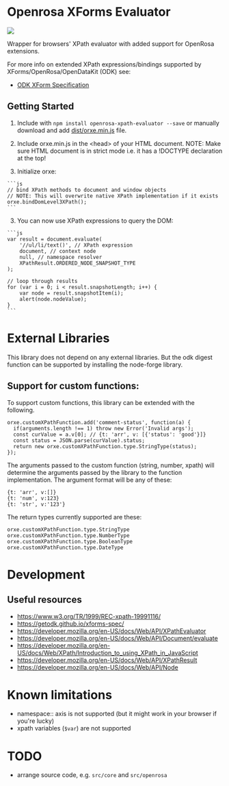 Openrosa XForms Evaluator
=========================

<a href="https://travis-ci.org/medic/openrosa-xpath-evaluator"><img src="https://travis-ci.org/medic/openrosa-xpath-evaluator.svg?branch=master"/></a>

Wrapper for browsers' XPath evaluator with added support for OpenRosa extensions.

For more info on extended XPath expressions/bindings supported by XForms/OpenRosa/OpenDataKit (ODK) see:

* [ODK XForm Specification](https://getodk.github.io/xforms-spec/)


## Getting Started

  1. Include with `npm install openrosa-xpath-evaluator --save` or manually download and add [dist/orxe.min.js](https://raw.github.com/medic/openrosa-xpath-evaluator/master/dist/orxe.min.js) file.

  2. Include orxe.min.js in the \<head> of your HTML document.
     NOTE: Make sure HTML document is in strict mode i.e. it has a !DOCTYPE declaration at the top!

  2. Initialize orxe:

    ```js
    // bind XPath methods to document and window objects
    // NOTE: This will overwrite native XPath implementation if it exists
    orxe.bindDomLevel3XPath();
    ```

  3. You can now use XPath expressions to query the DOM:

    ```js
    var result = document.evaluate(
        '//ul/li/text()', // XPath expression
        document, // context node
        null, // namespace resolver
        XPathResult.ORDERED_NODE_SNAPSHOT_TYPE
    );

    // loop through results
    for (var i = 0; i < result.snapshotLength; i++) {
        var node = result.snapshotItem(i);
        alert(node.nodeValue);
    }
    ```

# External Libraries
This library does not depend on any external libraries.
But the odk digest function can be supported by installing the node-forge library.

## Support for custom functions:
To support custom functions, this library can be extended with the following.

```
orxe.customXPathFunction.add('comment-status', function(a) {
  if(arguments.length !== 1) throw new Error('Invalid args');
  const curValue = a.v[0]; // {t: 'arr', v: [{'status': 'good'}]}
  const status = JSON.parse(curValue).status;
  return new orxe.customXPathFunction.type.StringType(status);
});
```

The arguments passed to the custom function (string, number, xpath) will determine the
arguments passed by the library to the function implementation.
The argument format will be any of these:
```
{t: 'arr', v:[]}
{t: 'num', v:123}
{t: 'str', v:'123'}
```

The return types currently supported are these:
```
orxe.customXPathFunction.type.StringType
orxe.customXPathFunction.type.NumberType
orxe.customXPathFunction.type.BooleanType
orxe.customXPathFunction.type.DateType
```

# Development

## Useful resources

* https://www.w3.org/TR/1999/REC-xpath-19991116/
* https://getodk.github.io/xforms-spec/
* https://developer.mozilla.org/en-US/docs/Web/API/XPathEvaluator
* https://developer.mozilla.org/en-US/docs/Web/API/Document/evaluate
* https://developer.mozilla.org/en-US/docs/Web/XPath/Introduction_to_using_XPath_in_JavaScript
* https://developer.mozilla.org/en-US/docs/Web/API/XPathResult
* https://developer.mozilla.org/en-US/docs/Web/API/Node

# Known limitations

* namespace:: axis is not supported (but it might work in your browser if you're lucky)
* xpath variables (`$var`) are not supported

# TODO

* arrange source code, e.g. `src/core` and `src/openrosa`
